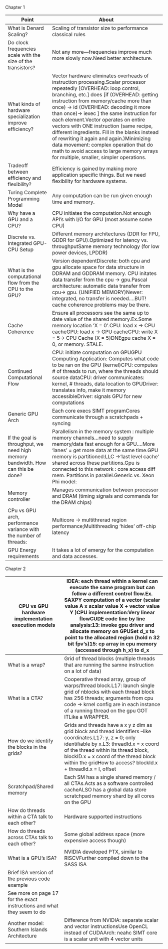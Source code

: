 Chapter 1

| Point | About |
| --- | --- |
| What is Denard Scaling? | Scaling of transistor size to performance classical rules |
| Do clock frequencies scale with the size of the transistors? | Not any more—frequencies improve much more slowly now.Need better architecture. |
| What kinds of hardware specialization improve efficiency? | Vector hardware eliminates overheads of instruction processing.Scalar processor repeatedly [OVERHEAD: loop control, branching, etc.] does [if (OVERHEAD: getting instruction from memory/cache more than once) -> id (OVERHEAD: decoding it more than once)-> iexec ] the same instruction for each element.Vector operates on entire vectors with ONE instruction (same recipe, different ingredients. Fill in the blanks instead of rewriting it again and again.)Minimizing data movement: complex operation that do math to avoid access to large memory arrays for multiple, smaller, simpler operations. |
| Tradeoff between efficiency and flexibility? | Efficiency is gained by making more application specific things. But we need flexibility for hardware systems. |
| Turing Complete Programming Model | Any computation can be run given enough time and memory. |
| Why have a GPU and a CPU? | CPU initiates the computation.Not enough API’s with I/O for GPU (most assume some CPU) |
| Discrete vs. Integrated GPU-CPU Setup | Different memory architectures (DDR for FPU, GDDR for GPU).Optimized for latency vs. throughputSame memory technology (for low power devices, LPDDR) |
| What is the computational flow from the CPU to the GPU? | Version dependentDiscrete: both cpu and gpu allocate space for data structure in DDRAM and GDDRAM memory. CPU initates data transfer from the cpu -> gpu.Pascal architecture: automatic data transfer from cpu-> gpu. (UNIFIED MEMORY)Newer: integrated, no transfer is needed….BUT! cache coherence problems may be there. |
| Cache Coherence | Ensure all processors see the same up to date value of the shared memory.Ex.Some memory location ‘X = 0’.CPU: load x -> CPU cacheGPU: load x -> GPU cacheCPU: write X = 5-> CPU Cache (X = 5)DNEgpu cache X = 0, or memory. STALE. |
| Continued Computational Flow | CPU: initiate computation on GPUGPU Computing Application: Computes what code to be ran on the GPU (kernel)CPU: computes # of threads to run, where the threads should source dataCPU: driver communicates: kernel, # threads, data location to GPUDriver: translates info, make it memory accessibleDriver: signals GPU for new computations |
| Generic GPU Arch | Each core execs SIMT programCores communicate through a scratchpads + syncing |
| If the goal is throughput, we need high memory bandwidth. How can this be done? | Parallelism in the memory system : multiple memory channels…need to supply memory/data fast enough for a GPU.…More ‘lanes’ = get more data at the same time.GPU memory is partitioned:LLC ->‘last level cache’ shared across these partitions.Gpu is connected to this network : core access diff mem. Partitions in parallel.Generic vs. Xeon Phi model: |
| Memory controller | Manages communication between processor and DRAM (timing signals and commands for the DRAM chips) |
| CPu vs GPU arch, performance variance with the number of threads: | Multicore -> multithrerad region performance;Multithreading ‘hides’ off-chip latency |
| GPU Energy requirements | It takes a lot of emergy for the computation and data accesses. |

Chapter 2

| CPU vs GPU hardware implementation execution models | IDEA: each thread within a kernel can execute the same program but can follow a different control flow.Ex. SAXPY computation of a vector (scalar value A x scalar value X + vector value Y )CPU implementation:Very linear flowCUDE code line by line analysis:13: invoke gpu driver and allocate memory on GPUSet d_x to point to the allocated region (hold n 32 bit fpv’s)15: cp array in cpu memory (accessed through h_x) to d_x |
| --- | --- |
| What is a wrap? | Grid of thread blocks (multiple threads that are running the samne instruction on a lot of data) |
| What is a CTA? | Cooperative thread array, group of warps/thread block.L17: launch single grid of nblocks with each thread block has 256 threads; arguments from cpu code -> krnel config are in each instance of a running thread on the gpu GOT ITLike a WRAPPER. |
| How do we identify the blocks in the grids? | Grids and threads have a x y z dim as grid block and thread identifiers –like coordinates.L17: y, z = 0; only identifiable by x.L3: threadId.x = x coord of the thread within its thread block, blockID.x = x coord of the thread block within the gridHow to access? blockId.x + threadId.x = I, offset |
| Scratchpad/Shared memory | Each SM has a single shared memory / all CTAs.Acts as a software controlled cacheALSO has a global data store scratchpad memory shard by all cores on the GPU |
| How do threads within a CTA talk to each other? | Hardware supported instructions |
| How do threads across CTAs talk to each other? | Some global address space (more expensive access though) |
| What is a GPU’s ISA? | NVIDIA developed PTX, similar to RISCVFurther compiled down to the SASS ISA |
| Brief ISA version of the previous code example |  |
| See more on page 17 for the exact instructions and what they seem to do |  |
| Another model: Southern Islands Architecture | Difference from NVIDIA: separate scalar and vector instructionsUse OpenCL instead of CUDAArch: neahc SIMT core is a scalar unit with 4 vector units |
